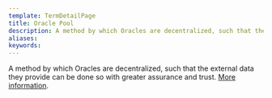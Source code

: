 ```yaml
---
template: TermDetailPage
title: Oracle Pool
description: A method by which Oracles are decentralized, such that the external data they provide can be done so with greater assurance and trust. [More information](https://www.youtube.com/watch?v=QcNZYhAa2xU).
aliases: 
keywords: 
---
```


A method by which Oracles are decentralized, such that the external data they provide can be done so with greater assurance and trust. [More information](https://www.youtube.com/watch?v=QcNZYhAa2xU).
